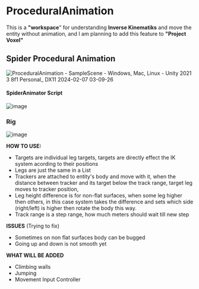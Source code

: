 # ProceduralAnimation
This is a **"workspace**" for understanding **Inverse Kinematiks** and move the entity without animation, and I am planning to add this feature to **"Project Voxel"**
## Spider Procedural Animation
![ProceduralAnimation - SampleScene - Windows, Mac, Linux - Unity 2021 3 8f1 Personal_ _DX11_ 2024-02-07 03-09-26](https://github.com/Erces/ProceduralAnimation/assets/51009171/f9deffef-98b3-4830-bc82-61c598b8bc16)
#### SpiderAnimator Script
![image](https://github.com/Erces/ProceduralAnimation/assets/51009171/bbac9e6d-afe1-4588-9c1c-4e59b004158c)

### Rig
![image](https://github.com/Erces/ProceduralAnimation/assets/51009171/982d9b9b-9816-403b-a924-d08ba87ae2ae)


**HOW TO USE:**
- Targets are individual leg targets, targets are directly effect the IK system acording to their positions
- Legs are just the same in a List
- Trackers are attached to entity's body and move with it, when the distance between tracker and its target below the track range, target leg moves to tracker position,
- Leg height difference is for non-flat surfaces, when some leg higher then others, in this case system takes the difference and sets which side (right/left) is higher then rotate the body this way.
- Track range is a step range, how much meters should wait till new step

**ISSUES** (Trying to fix)
- Sometimes on non flat surfaces body can be bugged
- Going up and down is not smooth yet

**WHAT WILL BE ADDED**
  - Climbing walls
  - Jumping
  - Movement Input Controller
